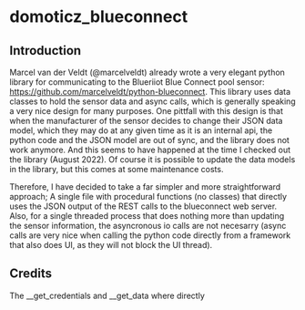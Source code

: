 # domoticz_blueconnect

## Introduction

Marcel van der Veldt (@marcelveldt) already wrote a very elegant python library for communicating to the Blueriiot Blue Connect pool sensor: https://github.com/marcelveldt/python-blueconnect. This library uses data classes to hold the sensor data and async calls, which is generally speaking a very nice design for many purposes. One pittfall with this design is that when the manufacturer of the sensor decides to change their JSON data model, which they may do at any given time as it is an internal api, the python code and the JSON model are out of sync, and the library does not work anymore. And this seems to have happened at the time I checked out the library (August 2022). Of course it is possible to update the data models in the library, but this comes at some maintenance costs.

Therefore, I have decided to take a far simpler and more straightforward approach; A single file with procedural functions (no classes) that directly uses the JSON output of the REST calls to the blueconnect web server. Also, for a single threaded process that does nothing more than updating the sensor information, the asyncronous io calls are not necesarry (async calls are very nice when calling the python code directly from a framework that also does UI, as they will not block the UI thread).

## Credits

The __get_credentials and __get_data where directly 
